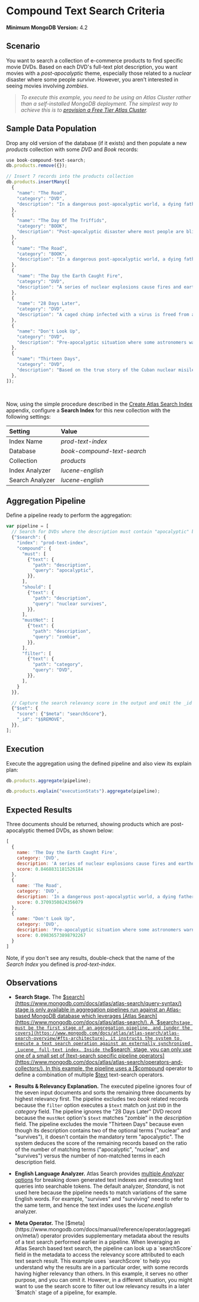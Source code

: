 # Compound Text Search Criteria

__Minimum MongoDB Version:__ 4.2


## Scenario

You want to search a collection of e-commerce products to find specific movie DVDs. Based on each DVD's full-text plot description, you want movies with a _post-apocalyptic_ theme, especially those related to a _nuclear_ disaster where some people _survive_. However, you aren't interested in seeing movies involving _zombies_.

> _To execute this example, you need to be using an Atlas Cluster rather than a self-installed MongoDB deployment. The simplest way to achieve this is to [provision a Free Tier Atlas Cluster](https://www.mongodb.com/cloud/atlas)._


## Sample Data Population

Drop any old version of the database (if it exists) and then populate a new _products_ collection with some _DVD_ and _Book_ records:

```javascript
use book-compound-text-search;
db.products.remove({});

// Insert 7 records into the products collection
db.products.insertMany([
  {
    "name": "The Road",
    "category": "DVD",
    "description": "In a dangerous post-apocalyptic world, a dying father protects his surviving son as they try to reach the coast",
  },
  {
    "name": "The Day Of The Triffids",
    "category": "BOOK",
    "description": "Post-apocalyptic disaster where most people are blinded by a meteor shower and then die at the hands of a new type of plant",
  },
  {
    "name": "The Road",
    "category": "BOOK",
    "description": "In a dangerous post-apocalyptic world, a dying father protects his surviving son as they try to reach the coast",
  },  
  {
    "name": "The Day the Earth Caught Fire",
    "category": "DVD",
    "description": "A series of nuclear explosions cause fires and earthquakes to ravage cities, with some of those that survive trying to rescue the post-apocalyptic world",
  },
  {
    "name": "28 Days Later",
    "category": "DVD",
    "description": "A caged chimp infected with a virus is freed from a lab, and the infection spreads to people who become zombie-like with just a few surviving in a post-apocalyptic country",
  },  
  {
    "name": "Don't Look Up",
    "category": "DVD",
    "description": "Pre-apocalyptic situation where some astronomers warn humankind of an approaching comet that will destroy planet Earth",
  },
  {
    "name": "Thirteen Days",
    "category": "DVD",
    "description": "Based on the true story of the Cuban nuclear misile threat, crisis is averted at the last minute and the workd survives",
  },
]); 
```

&nbsp;

Now, using the simple procedure described in the [Create Atlas Search Index](../../appendices/create-search-index.md) appendix, configure a **Search Index** for this new collection with the following settings:

| Setting         | Value                       |
| :---------------| :---------------------------|
| Index Name      | _prod-text-index_           |
| Database        | _book-compound-text-search_ |
| Collection      | _products_                  |
| Index Analyzer  | _lucene-english_            |
| Search Analyzer | _lucene-english_            |


## Aggregation Pipeline

Define a pipeline ready to perform the aggregation:

```javascript
var pipeline = [
  // Search for DVDs where the description must contain "apocalyptic" but not "zombie"
  {"$search": {
    "index": "prod-text-index",    
    "compound": {
      "must": [
        {"text": {
          "path": "description",
          "query": "apocalyptic",
        }},
      ],
      "should": [
        {"text": {
          "path": "description",
          "query": "nuclear survives",
        }},
      ],
      "mustNot": [
        {"text": {
          "path": "description",
          "query": "zombie",
        }},
      ],
      "filter": [
        {"text": {
          "path": "category",
          "query": "DVD",
        }},      
      ],
    }
  }},

  // Capture the search relevancy score in the output and omit the _id field
  {"$set": {
    "score": {"$meta": "searchScore"},
    "_id": "$$REMOVE",
  }},
];
```


## Execution

Execute the aggregation using the defined pipeline and also view its explain plan:

```javascript
db.products.aggregate(pipeline);
```

```javascript
db.products.explain("executionStats").aggregate(pipeline);
```


## Expected Results

Three documents should be returned, showing products which are post-apocalyptic themed DVDs, as shown below:

```javascript
[
  {
    name: 'The Day the Earth Caught Fire',
    category: 'DVD',
    description: 'A series of nuclear explosions cause fires and earthquakes to ravage cities, with some of those that survive trying to rescue the post-apocalyptic world',
    score: 0.8468831181526184
  },
  {
    name: 'The Road',
    category: 'DVD',
    description: 'In a dangerous post-apocalyptic world, a dying father protects his surviving son as they try to reach the coast',
    score: 0.3709350824356079
  },
  {
    name: "Don't Look Up",
    category: 'DVD',
    description: 'Pre-apocalyptic situation where some astronomers warn humankind of an approaching comet that will destroy planet Earth',
    score: 0.09836573898792267
  }
]
```

Note, if you don't see any results, double-check that the name of the _Search Index_ you defined is _prod-text-index_.


## Observations

 * __Search Stage.__ The [$search](https://www.mongodb.com/docs/atlas/atlas-search/query-syntax/) stage is only available in aggregation pipelines run against an Atlas-based MongoDB database which leverages [Atlas Search](https://www.mongodb.com/docs/atlas/atlas-search/). A `$search` stage must be the first stage of an aggregation pipeline, and [under the covers](https://www.mongodb.com/docs/atlas/atlas-search/atlas-search-overview/#fts-architecture), it instructs the system to execute a text search operation against an externally synchronised _Lucene_ full-text index. Inside the `$search` stage, you can only use one of a small set of [text-search specific pipeline operators](https://www.mongodb.com/docs/atlas/atlas-search/operators-and-collectors/). In this example, the pipeline uses a [$compound](https://www.mongodb.com/docs/atlas/atlas-search/compound/) operator to define a combination of multiple [$text](https://www.mongodb.com/docs/atlas/atlas-search/text/#std-label-text-ref) text-search operators.

 * __Results & Relevancy Explanation.__ The executed pipeline ignores four of the seven input documents and sorts the remaining three documents by highest relevancy first. The pipeline excludes two _book_ related records because the `filter` option executes a `$text` match on just `DVD` in the _category_ field. The pipeline ignores the "28 Days Later" DVD record because the `mustNot` option's `$text` matches "zombie" in the _description_ field. The pipeline excludes the movie "Thirteen Days" because even though its description contains two of the optional terms ("nuclear" and "survives"), it doesn't contain the mandatory term "apocalyptic". The system deduces the score of the remaining records based on the ratio of the number of matching terms ("apocalyptic", "nuclear", and "survives") versus the number of non-matched terms in each description field.

 * __English Language Analyzer.__ Atlas Search provides [multiple _Analyzer_ options](https://www.mongodb.com/docs/atlas/atlas-search/analyzers/) for breaking down generated text indexes and executing text queries into searchable tokens. The default analyzer, _Standard_, is not used here because the pipeline needs to match variations of the same English words. For example, "survives" and "surviving" need to refer to the same term, and hence the text index uses the _lucene.english_ analyzer.

 * __Meta Operator.__ The [$meta](https://www.mongodb.com/docs/manual/reference/operator/aggregation/meta/) operator provides supplementary metadata about the results of a text search performed earlier in a pipeline. When leveraging an Atlas Search based text search, the pipeline can look up a `searchScore` field in the metadata to access the relevancy score attributed to each text search result. This example uses `searchScore` to help you understand why the results are in a particular order, with some records having higher relevancy than others. In this example, it serves no other purpose, and you can omit it. However, in a different situation, you might want to use the search score to filter out low relevancy results in a later `$match` stage of a pipeline, for example.

